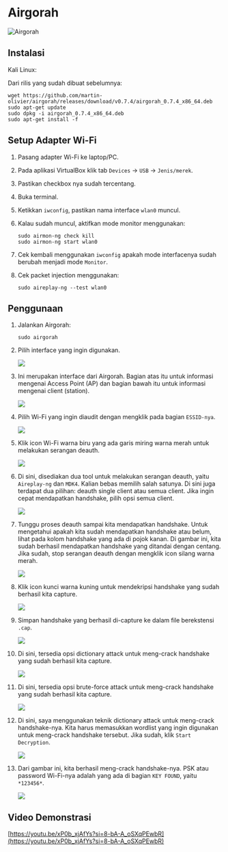 # Airgorah

![Airgorah](https://github.com/fixploit03/Pentest-WiFi/blob/main/tools/airgorah/img/airgorah.jpg)

## Instalasi

Kali Linux:

Dari rilis yang sudah dibuat sebelumnya:

   ```
   wget https://github.com/martin-olivier/airgorah/releases/download/v0.7.4/airgorah_0.7.4_x86_64.deb
   sudo apt-get update
   sudo dpkg -i airgorah_0.7.4_x86_64.deb
   sudo apt-get install -f
   ```

## Setup Adapter Wi-Fi

1. Pasang adapter Wi-Fi ke laptop/PC.
2. Pada aplikasi VirtualBox klik tab `Devices` -> `USB` -> `Jenis/merek`.
3. Pastikan checkbox nya sudah tercentang.
4. Buka terminal.
5. Ketikkan `iwconfig`, pastikan nama interface `wlan0` muncul.
6. Kalau sudah muncul, aktifkan mode monitor menggunakan:

   ```
   sudo airmon-ng check kill
   sudo airmon-ng start wlan0
   ```
7. Cek kembali menggunakan `iwconfig` apakah mode interfacenya sudah berubah menjadi mode `Monitor`.
8. Cek packet injection menggunakan:

   ```
   sudo aireplay-ng --test wlan0
   ```

## Penggunaan

1. Jalankan Airgorah:

   ```
   sudo airgorah
   ```
2. Pilih interface yang ingin digunakan.
   
   ![](https://github.com/fixploit03/Hack-WiFi/blob/main/tools/airgorah/img/1.png)
3. Ini merupakan interface dari Airgorah. Bagian atas itu untuk informasi mengenai Access Point (AP) dan bagian bawah itu untuk informasi mengenai client (station).

   ![](https://github.com/fixploit03/Hack-WiFi/blob/main/tools/airgorah/img/2.png)
4. Pilih Wi-Fi yang ingin diaudit dengan mengklik pada bagian `ESSID-nya`.

   ![](https://github.com/fixploit03/Hack-WiFi/blob/main/tools/airgorah/img/3.png)
5. Klik icon Wi-Fi warna biru yang ada garis miring warna merah untuk melakukan serangan deauth.

   ![](https://github.com/fixploit03/Hack-WiFi/blob/main/tools/airgorah/img/4.png)
6. Di sini, disediakan dua tool untuk melakukan serangan deauth, yaitu `Aireplay-ng` dan `MDK4`. Kalian bebas memilih salah satunya. Di sini juga terdapat dua pilihan: deauth single client atau semua client. Jika ingin cepat mendapatkan handshake, pilih opsi semua client.

   ![](https://github.com/fixploit03/Hack-WiFi/blob/main/tools/airgorah/img/5.png)
7. Tunggu proses deauth sampai kita mendapatkan handshake. Untuk mengetahui apakah kita sudah mendapatkan handshake atau belum, lihat pada kolom handshake yang ada di pojok kanan. Di gambar ini, kita sudah berhasil mendapatkan handshake yang ditandai dengan centang. Jika sudah, stop serangan deauth dengan mengklik icon silang warna merah.

   ![](https://github.com/fixploit03/Hack-WiFi/blob/main/tools/airgorah/img/6.png)
8. Klik icon kunci warna kuning untuk mendekripsi handshake yang sudah berhasil kita capture.

   ![](https://github.com/fixploit03/Hack-WiFi/blob/main/tools/airgorah/img/7.png)
9. Simpan handshake yang berhasil di-capture ke dalam file berekstensi `.cap`.

   ![](https://github.com/fixploit03/Hack-WiFi/blob/main/tools/airgorah/img/8.png)
10. Di sini, tersedia opsi dictionary attack untuk meng-crack handshake yang sudah berhasil kita capture.

    ![](https://github.com/fixploit03/Hack-WiFi/blob/main/tools/airgorah/img/9.png)
11. Di sini, tersedia opsi brute-force attack untuk meng-crack handshake yang sudah berhasil kita capture.

    ![](https://github.com/fixploit03/Hack-WiFi/blob/main/tools/airgorah/img/10.png)

12. Di sini, saya menggunakan teknik dictionary attack untuk meng-crack handshake-nya. Kita harus memasukkan wordlist yang ingin digunakan untuk meng-crack handshake tersebut. Jika sudah, klik `Start Decryption`.
    
    ![](https://github.com/fixploit03/Hack-WiFi/blob/main/tools/airgorah/img/11.png)
13. Dari gambar ini, kita berhasil meng-crack handshake-nya. PSK atau password Wi-Fi-nya adalah yang ada di bagian `KEY FOUND`, yaitu `*123456*`.

    ![](https://github.com/fixploit03/Hack-WiFi/blob/main/tools/airgorah/img/12.png)

## Video Demonstrasi

[https://youtu.be/xP0b_xjAfYs?si=8-bA-A_oSXqPEwbR](https://youtu.be/xP0b_xjAfYs?si=8-bA-A_oSXqPEwbR)
